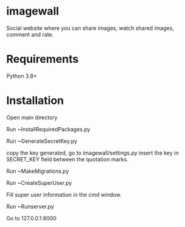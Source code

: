 # imagewall
Social website where you can share images, watch shared images, comment and rate.

# Requirements
Python 3.8+

# Installation

Open main directory

Run ~InstallRequiredPackages.py

Run ~GenerateSecretKey.py

copy the key generated, go to imagewall/settings.py insert the key in SECRET_KEY field between the quotation marks.

Run ~MakeMigrations.py

Run ~CreateSuperUser.py

Fill super user information in the cmd window.

Run ~Runserver.py

Go to 127.0.0.1:8000
